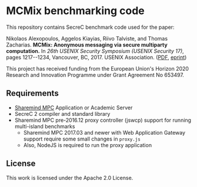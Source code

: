 # MCMix benchmarking code

This repository contains SecreC benchmark code used for the paper:

Nikolaos Alexopoulos, Aggelos Kiayias, Riivo Talviste, and Thomas Zacharias. **MCMix: Anonymous messaging via secure multiparty computation.** In _26th USENIX Security Symposium (USENIX Security 17)_, pages 1217--1234, Vancouver, BC, 2017. USENIX Association. ([PDF][1], [eprint][2])

This project has received funding from the European Union's Horizon 2020 Research and Innovation Programme under Grant Agreement No 653497.

## Requirements

* [Sharemind MPC](https://sharemind.cyber.ee/) Application or Academic Server
* SecreC 2 compiler and standard library
* Sharemind MPC pre-2016.12 proxy controller (jswcp) support for running multi-island benchmarks
	* Sharemind MPC 2017.03 and newer with Web Application Gateway support require some small changes in `proxy.js`
	* Also, NodeJS is required to run the proxy application

## License

This work is licensed under the Apache 2.0 License.

[1]: https://www.usenix.org/conference/usenixsecurity17/technical-sessions/presentation/alexopoulos
[2]: https://eprint.iacr.org/2017/778
